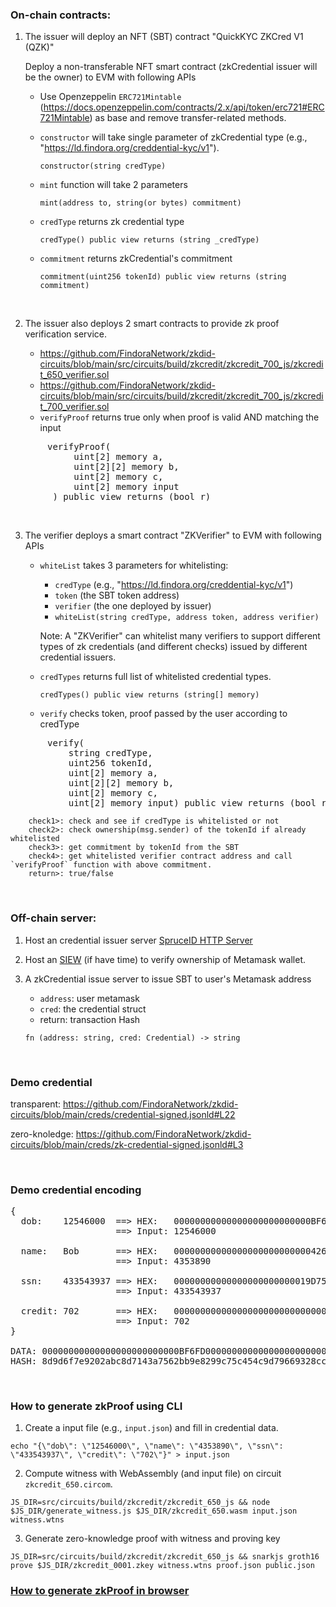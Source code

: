 
### On-chain contracts:

1. The issuer will deploy an NFT (SBT) contract "QuickKYC ZKCred V1 (QZK)"

   Deploy a non-transferable NFT smart contract (zkCredential issuer will be the owner) to EVM with following APIs
    - Use Openzeppelin `ERC721Mintable` (https://docs.openzeppelin.com/contracts/2.x/api/token/erc721#ERC721Mintable)
      as base and remove transfer-related methods.

    - `constructor` will take single parameter of zkCredential type (e.g., "https://ld.findora.org/creddential-kyc/v1").

      `constructor(string credType)`

    - `mint` function will take 2 parameters

      `mint(address to, string(or bytes) commitment)`

    - `credType` returns zk credential type

      `credType() public view returns (string _credType)`

    - `commitment` returns zkCredential's commitment

      `commitment(uint256 tokenId) public view returns (string commitment)`

<br/>

2. The issuer also deploys 2 smart contracts to provide zk proof verification service.

     - https://github.com/FindoraNetwork/zkdid-circuits/blob/main/src/circuits/build/zkcredit/zkcredit_700_js/zkcredit_650_verifier.sol
     - https://github.com/FindoraNetwork/zkdid-circuits/blob/main/src/circuits/build/zkcredit/zkcredit_700_js/zkcredit_700_verifier.sol
     - `verifyProof` returns true only when proof is valid AND matching the input
<pre>
       verifyProof(
            uint[2] memory a,
            uint[2][2] memory b,
            uint[2] memory c,
            uint[2] memory input
        ) public view returns (bool r)
</pre>

<br/>

3. The verifier deploys a smart contract "ZKVerifier" to EVM with following APIs
    - `whiteList` takes 3 parameters for whitelisting:
      - `credType` (e.g., "https://ld.findora.org/creddential-kyc/v1")
      - `token` (the SBT token address)
      - `verifier` (the one deployed by issuer)
      - `whiteList(string credType, address token, address verifier)`

      Note: A "ZKVerifier" can whitelist many verifiers to support different types of zk credentials (and different checks) issued by different credential issuers.

    - `credTypes` returns full list of whitelisted credential types.

      `credTypes() public view returns (string[] memory)`

    - `verify` checks token, proof passed by the user according to credType
<pre>
       verify(
           string credType,
           uint256 tokenId,
           uint[2] memory a,
           uint[2][2] memory b,
           uint[2] memory c,
           uint[2] memory input) public view returns (bool r)
</pre>

        check1>: check and see if credType is whitelisted or not
        check2>: check ownership(msg.sender) of the tokenId if already whitelisted
        check3>: get commitment by tokenId from the SBT
        check4>: get whitelisted verifier contract address and call `verifyProof` function with above commitment.
        return>: true/false
<br/>

### Off-chain server:

1. Host an credential issuer server [SpruceID HTTP Server](https://www.spruceid.dev/didkit/didkit-packages/http-server)

2. Host an [SIEW](https://github.com/spruceid/siwe-quickstart) (if have time) to verify ownership of Metamask wallet.


3. A zkCredential issue server to issue SBT to user's Metamask address
   - `address`: user metamask
   - `cred`: the credential struct
   - return: transaction Hash

   `fn (address: string, cred: Credential) -> string`
<br/>


### Demo credential

transparent: https://github.com/FindoraNetwork/zkdid-circuits/blob/main/creds/credential-signed.jsonld#L22

zero-knoledge: https://github.com/FindoraNetwork/zkdid-circuits/blob/main/creds/zk-credential-signed.jsonld#L3

<br/>

### Demo credential encoding
<pre>
{
  dob:    12546000  ==> HEX:   00000000000000000000000000BF6FD0
                    ==> Input: 12546000

  name:   Bob       ==> HEX:   00000000000000000000000000426F62
                    ==> Input: 4353890

  ssn:    433543937 ==> HEX:   00000000000000000000000019D75B01
                    ==> Input: 433543937

  credit: 702       ==> HEX:   000000000000000000000000000002BE
                    ==> Input: 702
}

DATA: 00000000000000000000000000BF6FD000000000000000000000000000426F6200000000000000000000000019D75B01000000000000000000000000000002BE
HASH: 8d9d6f7e9202abc8d7143a7562bb9e8299c75c454c9d79669328cca5615e0ae0
</pre>

<br/>

### How to generate zkProof using CLI

1. Create a input file (e.g., `input.json`) and fill in credential data.
```
echo "{\"dob\": \"12546000\", \"name\": \"4353890\", \"ssn\": \"433543937\", \"credit\": \"702\"}" > input.json
```

2. Compute witness with WebAssembly (and input file) on circuit `zkcredit_650.circom`.
```
JS_DIR=src/circuits/build/zkcredit/zkcredit_650_js && node $JS_DIR/generate_witness.js $JS_DIR/zkcredit_650.wasm input.json witness.wtns
```

3. Generate zero-knowledge proof with witness and proving key
```
JS_DIR=src/circuits/build/zkcredit/zkcredit_650_js && snarkjs groth16 prove $JS_DIR/zkcredit_0001.zkey witness.wtns proof.json public.json
```

### [How to generate zkProof in browser](https://www.npmjs.com/package/snarkjs?activeTab=readme)
